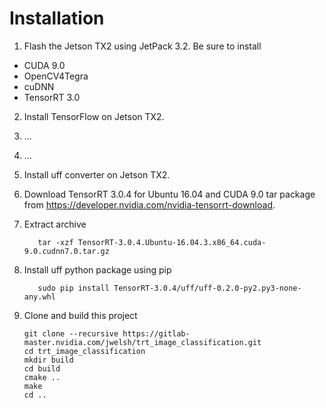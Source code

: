 Installation
===

1. Flash the Jetson TX2 using JetPack 3.2.  Be sure to install
  * CUDA 9.0
  * OpenCV4Tegra
  * cuDNN
  * TensorRT 3.0

2. Install TensorFlow on Jetson TX2.
  1. ...
  2. ...

3. Install uff converter on Jetson TX2.
  1. Download TensorRT 3.0.4 for Ubuntu 16.04 and CUDA 9.0 tar package from https://developer.nvidia.com/nvidia-tensorrt-download.
  2. Extract archive 

            tar -xzf TensorRT-3.0.4.Ubuntu-16.04.3.x86_64.cuda-9.0.cudnn7.0.tar.gz

  3. Install uff python package using pip 

            sudo pip install TensorRT-3.0.4/uff/uff-0.2.0-py2.py3-none-any.whl

4. Clone and build this project

    ```
    git clone --recursive https://gitlab-master.nvidia.com/jwelsh/trt_image_classification.git
    cd trt_image_classification
    mkdir build
    cd build
    cmake ..
    make 
    cd ..
    ```

